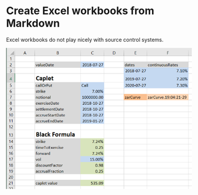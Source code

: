 # Create Excel workbooks from Markdown

Excel workbooks do not play nicely with source control systems.

![generated sheet](images/generated.PNG)